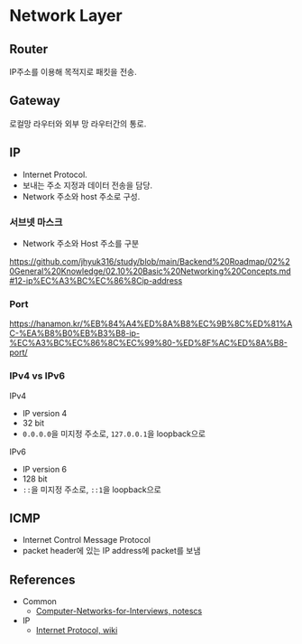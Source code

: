 # Network Layer

## Router

IP주소를 이용해 목적지로 패킷을 전송.

## Gateway

로컬망 라우터와 외부 망 라우터간의 통로.

## IP

- Internet Protocol.
- 보내는 주소 지정과 데이터 전송을 담당.
- Network 주소와 host 주소로 구성.

### 서브넷 마스크

- Network 주소와 Host 주소를 구분

https://github.com/jhyuk316/study/blob/main/Backend%20Roadmap/02%20General%20Knowledge/02.10%20Basic%20Networking%20Concepts.md#12-ip%EC%A3%BC%EC%86%8Cip-address

### Port

https://hanamon.kr/%EB%84%A4%ED%8A%B8%EC%9B%8C%ED%81%AC-%EA%B8%B0%EB%B3%B8-ip-%EC%A3%BC%EC%86%8C%EC%99%80-%ED%8F%AC%ED%8A%B8-port/

### IPv4 vs IPv6

IPv4

- IP version 4
- 32 bit
- `0.0.0.0`을 미지정 주소로, `127.0.0.1`을 loopback으로

IPv6

- IP version 6
- 128 bit
- `::`을 미지정 주소로, `::1`을 loopback으로

## ICMP

- Internet Control Message Protocol
- packet header에 있는 IP address에 packet를 보냄

## References

- Common
  - [Computer-Networks-for-Interviews, notescs](https://github.com/notescs/notes/tree/main/Computer-Networks-for-Interviews)
- IP
  - [Internet Protocol, wiki](https://en.wikipedia.org/wiki/Internet_Protocol)
